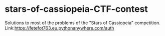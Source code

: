 # stars-of-cassiopeia-CTF-contest
Solutions to most of the problems of the "Stars of Cassiopeia" competition.
Link:https://fetefot763.eu.pythonanywhere.com/auth
